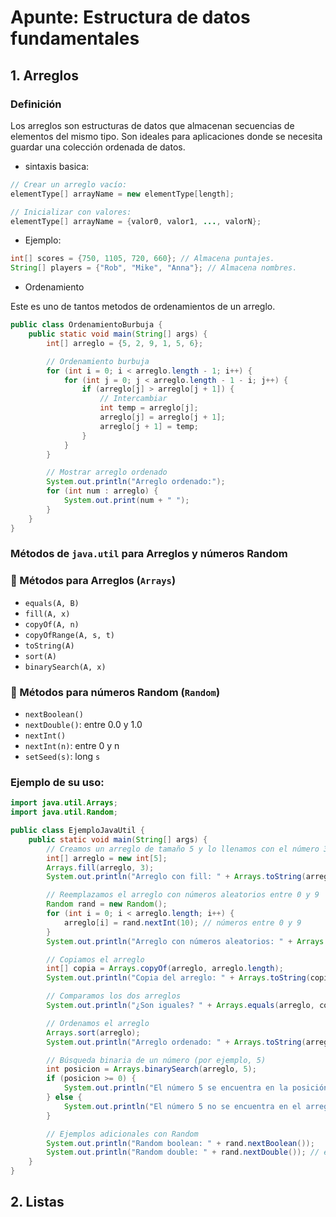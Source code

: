 # Apunte: Estructura de datos fundamentales

## 1. Arreglos
### Definición
Los arreglos son estructuras de datos que almacenan secuencias de elementos del mismo tipo. Son ideales para aplicaciones donde se necesita guardar una colección ordenada de datos.
- sintaxis basica:
```java
// Crear un arreglo vacío:
elementType[] arrayName = new elementType[length];  

// Inicializar con valores:
elementType[] arrayName = {valor0, valor1, ..., valorN};  
```
- Ejemplo:
```java
int[] scores = {750, 1105, 720, 660}; // Almacena puntajes.
String[] players = {"Rob", "Mike", "Anna"}; // Almacena nombres.
```
- Ordenamiento

Este es uno de tantos metodos de ordenamientos de un arreglo.
```java
public class OrdenamientoBurbuja {
    public static void main(String[] args) {
        int[] arreglo = {5, 2, 9, 1, 5, 6};

        // Ordenamiento burbuja
        for (int i = 0; i < arreglo.length - 1; i++) {
            for (int j = 0; j < arreglo.length - 1 - i; j++) {
                if (arreglo[j] > arreglo[j + 1]) {
                    // Intercambiar
                    int temp = arreglo[j];
                    arreglo[j] = arreglo[j + 1];
                    arreglo[j + 1] = temp;
                }
            }
        }

        // Mostrar arreglo ordenado
        System.out.println("Arreglo ordenado:");
        for (int num : arreglo) {
            System.out.print(num + " ");
        }
    }
}
```
### Métodos de `java.util` para **Arreglos** y números **Random**

### 📗 Métodos para Arreglos (`Arrays`)
- `equals(A, B)`
- `fill(A, x)`
- `copyOf(A, n)`
- `copyOfRange(A, s, t)`
- `toString(A)`
- `sort(A)`
- `binarySearch(A, x)`

### 🔵 Métodos para números Random (`Random`)
- `nextBoolean()`
- `nextDouble()`: entre 0.0 y 1.0
- `nextInt()`
- `nextInt(n)`: entre 0 y n
- `setSeed(s)`: long `s`

### Ejemplo de su uso:
```java
import java.util.Arrays;
import java.util.Random;

public class EjemploJavaUtil {
    public static void main(String[] args) {
        // Creamos un arreglo de tamaño 5 y lo llenamos con el número 3
        int[] arreglo = new int[5];
        Arrays.fill(arreglo, 3);
        System.out.println("Arreglo con fill: " + Arrays.toString(arreglo));

        // Reemplazamos el arreglo con números aleatorios entre 0 y 9
        Random rand = new Random();
        for (int i = 0; i < arreglo.length; i++) {
            arreglo[i] = rand.nextInt(10); // números entre 0 y 9
        }
        System.out.println("Arreglo con números aleatorios: " + Arrays.toString(arreglo));

        // Copiamos el arreglo
        int[] copia = Arrays.copyOf(arreglo, arreglo.length);
        System.out.println("Copia del arreglo: " + Arrays.toString(copia));

        // Comparamos los dos arreglos
        System.out.println("¿Son iguales? " + Arrays.equals(arreglo, copia));

        // Ordenamos el arreglo
        Arrays.sort(arreglo);
        System.out.println("Arreglo ordenado: " + Arrays.toString(arreglo));

        // Búsqueda binaria de un número (por ejemplo, 5)
        int posicion = Arrays.binarySearch(arreglo, 5);
        if (posicion >= 0) {
            System.out.println("El número 5 se encuentra en la posición: " + posicion);
        } else {
            System.out.println("El número 5 no se encuentra en el arreglo.");
        }

        // Ejemplos adicionales con Random
        System.out.println("Random boolean: " + rand.nextBoolean());
        System.out.println("Random double: " + rand.nextDouble()); // entre 0.0 y 1.0
    }
}
```
## 2. Listas 
